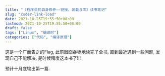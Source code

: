 ```yaml
---
title: "《程序员的自身修养——链接、装载与库》读书笔记"
slug: "coder-link-load"
date: 2021-10-25T19:55:50+08:00
lastmod: 2021-10-25T19:55:50+08:00
draft: false
tags: ["Linux", "编译时"]
categories: ["代码", "编译原理"]
---
```


这是一个广而告之的Flag, 此前囫囵吞枣地读完了全书, 直到最近遇到一些问题, 发现自己不能解决, 是时候精度这本书了!!!

预计十月底输出第一篇.